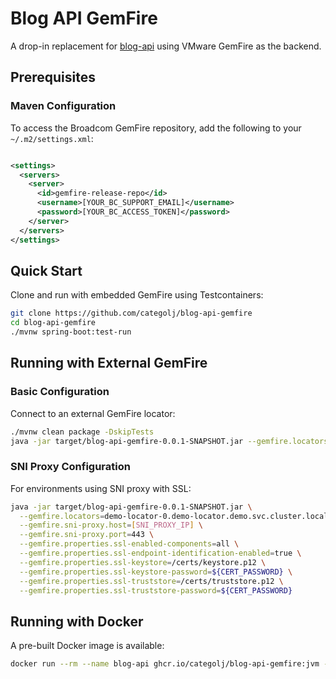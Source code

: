 # Blog API GemFire

A drop-in replacement for [blog-api](https://github.com/categolj/blog-api) using VMware GemFire as
the backend.

## Prerequisites

### Maven Configuration

To access the Broadcom GemFire repository, add the following to your `~/.m2/settings.xml`:

```xml

<settings>
  <servers>
    <server>
      <id>gemfire-release-repo</id>
      <username>[YOUR_BC_SUPPORT_EMAIL]</username>
      <password>[YOUR_BC_ACCESS_TOKEN]</password>
    </server>
  </servers>
</settings>
```

## Quick Start

Clone and run with embedded GemFire using Testcontainers:

```bash
git clone https://github.com/categolj/blog-api-gemfire
cd blog-api-gemfire
./mvnw spring-boot:test-run
```

## Running with External GemFire

### Basic Configuration

Connect to an external GemFire locator:

```bash
./mvnw clean package -DskipTests
java -jar target/blog-api-gemfire-0.0.1-SNAPSHOT.jar --gemfire.locators=localhost:10334
```

### SNI Proxy Configuration

For environments using SNI proxy with SSL:

```bash
java -jar target/blog-api-gemfire-0.0.1-SNAPSHOT.jar \
  --gemfire.locators=demo-locator-0.demo-locator.demo.svc.cluster.local:10334,demo-locator-1.demo-locator.demo.svc.cluster.local:10334 \
  --gemfire.sni-proxy.host=[SNI_PROXY_IP] \
  --gemfire.sni-proxy.port=443 \
  --gemfire.properties.ssl-enabled-components=all \
  --gemfire.properties.ssl-endpoint-identification-enabled=true \
  --gemfire.properties.ssl-keystore=/certs/keystore.p12 \
  --gemfire.properties.ssl-keystore-password=${CERT_PASSWORD} \
  --gemfire.properties.ssl-truststore=/certs/truststore.p12 \
  --gemfire.properties.ssl-truststore-password=${CERT_PASSWORD}
```

## Running with Docker

A pre-built Docker image is available:

```bash
docker run --rm --name blog-api ghcr.io/categolj/blog-api-gemfire:jvm --gemfire.locators=LOCATOR_IP:10334
```
